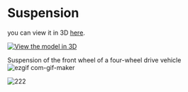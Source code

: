 # Suspension

you can view it in 3D [here](https://moezdurrani.github.io/3DModelsWebsite/).

<a href="https://moezdurrani.github.io/3DModelsWebsite/" target="_blank"><img src="https://img.shields.io/badge/View-Project-blue?style=for-the-badge&logo=github" alt="View the model in 3D"></a>




Suspension of the front wheel of a four-wheel drive vehicle
![ezgif com-gif-maker](https://user-images.githubusercontent.com/103555283/199820441-097371ca-db9e-4062-88a9-b6b3b3e90f23.gif)

![222](https://user-images.githubusercontent.com/103555283/199858562-73deff18-3af8-4c63-bb0b-a090e5be18a5.png)



